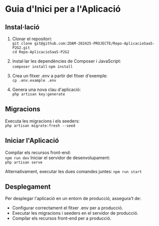 # Guia d'Inici per a l'Aplicació

## Instal·lació
1. Clonar el repositori:  
   `git clone git@github.com:2DAM-202425-PROJECTE/Repo-AplicacioSaaS-P2G2.git`  
   `cd Repo-AplicacioSaaS-P2G2`
   
2. Instal·lar les dependències de Composer i JavaScript:  
   `composer install`
   `npm install`
   
4. Crea un fitxer .env a partir del fitxer d'exemple:  
   `cp .env.example .env`
   
5. Genera una nova clau d'aplicació:  
   `php artisan key:generate`

## Migracions
Executa les migracions i els seeders:  
`php artisan migrate:fresh --seed`

## Iniciar l'Aplicació

Compilar els recursos front-end:  
`npm run dev`
Iniciar el servidor de desenvolupament:  
`php artisan serve`

Alternativament, executar les dues comandes juntes:
`npm run start`


## Desplegament
Per desplegar l'aplicació en un entorn de producció, assegura't de:
- Configurar correctament el fitxer .env per a producció.
- Executar les migracions i seeders en el servidor de producció.
- Compilar els recursos front-end per a producció.
